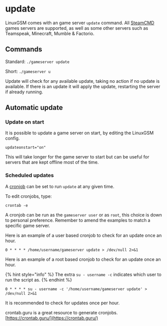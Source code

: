 # update

LinuxGSM comes with an game server `update` command. All [SteamCMD](../steamcmd/) games servers are supported, as well as some other servers such as Teamspeak, Minecraft, Mumble & Factorio.

## Commands

Standard: `./gameserver update`

Short: `./gameserver u`

Update will check for any available update, taking no action if no update is available. If there is an update it will apply the update, restarting the server if already running.

## Automatic update

### Update on start

It is possible to update a game server on start, by editing the LinuxGSM config.

`updateonstart="on"`

This will take longer for the game server to start but can be useful for servers that are kept offline most of the time.

### Scheduled updates

A [cronjob](https://github.com/GameServerManagers/LinuxGSM-Docs/tree/88afc2c547969df2885aa9e148762ad5091478d2/configuration/cronjobs.md) can be set to run `update` at any given time.

To edit cronjobs, type:

`crontab -e`

A cronjob can be run as the `gameserver user` or as `root`, this choice is down to personal preference. Remember to amend the examples to match a specific game server.

Here is an example of a user based cronjob to check for an update once an hour.

```text
0 * * * * /home/username/gameserver update > /dev/null 2>&1
```

Here is an example of a root based cronjob to check for an update once an hour.

{% hint style="info" %}
The extra `su - username -c` indicates which user to run the script as.
{% endhint %}

```text
0 * * * * su - username -c '/home/username/gameserver update' > /dev/null 2>&1
```

It is recommended to check for updates once per hour.

crontab.guru is a great resource to generate cronjobs. [https://crontab.guru/](https://crontab.guru/)

